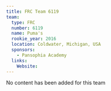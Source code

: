 ```yaml
---
title: FRC Team 6119
team:
  type: FRC
  number: 6119
  name: Puma's
  rookie_year: 2016
  location: Coldwater, Michigan, USA
  sponsors:
    - Pansophia Academy
  links:
    Website: 
---
```

No content has been added for this team